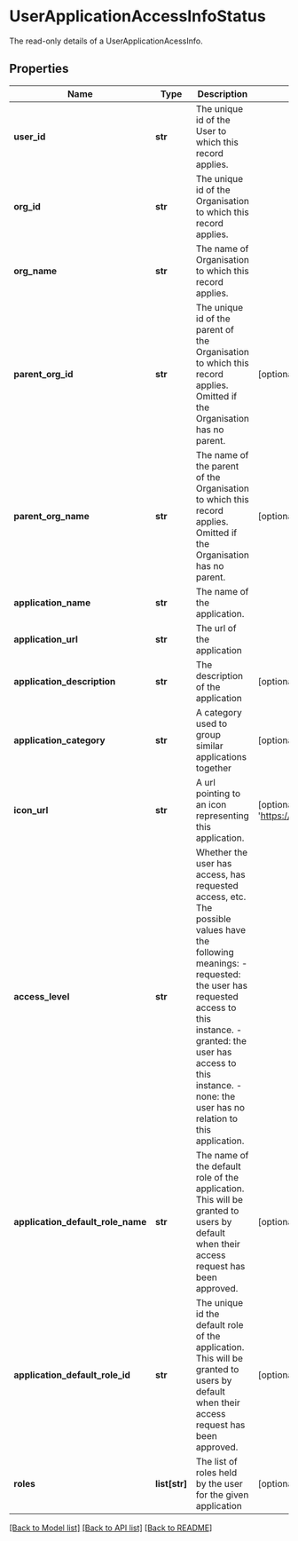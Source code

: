 # UserApplicationAccessInfoStatus

The read-only details of a UserApplicationAcessInfo.
## Properties
Name | Type | Description | Notes
------------ | ------------- | ------------- | -------------
**user_id** | **str** | The unique id of the User to which this record applies.  | 
**org_id** | **str** | The unique id of the Organisation to which this record applies.  | 
**org_name** | **str** | The name of Organisation to which this record applies.  | 
**parent_org_id** | **str** | The unique id of the parent of the Organisation to which this record applies. Omitted if the Organisation has no parent.  | [optional] 
**parent_org_name** | **str** | The name of the parent of the Organisation to which this record applies. Omitted if the Organisation has no parent.  | [optional] 
**application_name** | **str** | The name of the application.  | 
**application_url** | **str** | The url of the application  | 
**application_description** | **str** | The description of the application  | [optional] 
**application_category** | **str** | A category used to group similar applications together  | [optional] 
**icon_url** | **str** | A url pointing to an icon representing this application.  | [optional] [default to 'https://storage.googleapis.com/agilicus/logo.svg']
**access_level** | **str** | Whether the user has access, has requested access, etc. The possible values have the following meanings:   - requested: the user has requested access to this instance.   - granted: the user has access to this instance.   - none: the user has no relation to this application.  | 
**application_default_role_name** | **str** | The name of the default role of the application. This will be granted to users by default when their access request has been approved.  | [optional] 
**application_default_role_id** | **str** | The unique id the default role of the application. This will be granted to users by default when their access request has been approved.  | [optional] 
**roles** | **list[str]** | The list of roles held by the user for the given application | [optional] 

[[Back to Model list]](../README.md#documentation-for-models) [[Back to API list]](../README.md#documentation-for-api-endpoints) [[Back to README]](../README.md)


